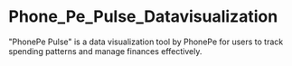 # Phone_Pe_Pulse_Datavisualization
"PhonePe Pulse" is a data visualization tool by PhonePe for users to track spending patterns and manage finances effectively.
